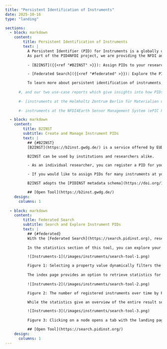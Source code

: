 ```yaml
---
title: "Persistent Identification of Instruments"
date: 2025-10-16
type: "landing"

sections:
  - block: markdown
    content:
        title: Persistent Identification of Instruments
        text: |
          A Persistent Identifier (PID) for Instruments is a globally unique and enduring reference assigned to scientific instruments, such as sensors, microscopes, or telescopes. It is used for the identification of individual physical devices, not to categorize model types in general. These PIDs ensure that instruments are unambiguously identifiable across various platforms and over time, facilitating data provenance, reproducibility, and proper attribution in research.
          As part of the PID4NFDI project, we are providing the NFDI and the broader research community with two tools for creating, managing and exploring instrument PIDs:
          
          - [B2INST]({{<ref "#B2INST" >}}): Assign PIDs to your research instruments.

          - [Federated Search]({{<ref "#federated" >}}): Explore the PID graph for instruments, which contains instrument PIDs registered with both DataCite and B2INST.

          To learn more about persistent identification of instruments, please check out our [PID4NFDI Cookbook](https://pid4nfdi-training.readthedocs.io/en/latest/pidinst.html) for a comprehensive summary.
          
      #, and our two use-case reports which give insights into how PIDs for instruments are implemented for two real-world examples. 
          
      #- [instruments at the Helmholtz Zentrum Berlin für Materialien und Energie](https://pid.services.base4nfdi.de/community/use-cases/instruments-at-hzb/) (DataCite DOIs)
          
      #- instruments at the NFDI4Earth Sensor Management System (ePIC PIDs with B2INST)

  - block: markdown
    content:
        title: B2INST
        subtitle: Create and Manage Instrument PIDs
        text: |
          ## {#B2INST}
          [B2INST](https://b2inst.gwdg.de/) is a service offered by EUDAT that enables researchers and institutes to register their instruments and to be able to persistently refer to these registrations in other services or publications. The tool assigns an ePIC PID to each registered instrument. It is free and open to everyone, with various log-in options available. 

          B2INST can be used by institutions and researchers alike. 

          - As an individual researcher, you can register a PID for your personal research instruments via the user interface or API. 

          - If you would like to assign PIDs for many instruments at your institution, you have the possibility to implement an automated workflow which uses the B2INST API to automatically assign instrument PIDs.

          B2INST adopts the [PIDINST metadata schema](https://doi.org/10.15497/RDA00070). Communities can be used to extend the PIDINST metadata schema with further metadata fields that are relevant for your use-case. If you have questions about instrument registration or would like to set up a consultation meeting regarding instrument registration at your institution, please contact us at pid4nfdi@lists.nfdi.de or via our [contact form](https://pid.services.base4nfdi.de/about/contact/). 

          ## [Open Tool](https://b2inst.gwdg.de/)
    design:
      columns: 1   
      
  - block: markdown
    content:
        title: Federated Search
        subtitle: Search and Explore Instrument PIDs
        text: |
          ## {#federated}     
          With the [Federated Search](https://search.pidinst.org), research instruments registered with a PID can be found through a single, unified interface. The platform queries all instrument records from both DataCite and [B2INST]({{<ref "#B2INST" >}}), making key metadata fields from the [PIDINST metadata schema](https://doi.org/10.15497/RDA00070) jointly searchable – namely PID, owner, manufacturer, instrument type, model type, and measured variables. Result lists can be downloaded easily as JSON or (flattened) CSV files.
        
          In the statistics section of this tool, you can explore your search results. Interactive line graphs and frequency tables illustrate the distributions for different metadata fields. You can also filter your data by clicking on table cells to find out more about subsets of your initial sample:

          ![Instruments-1](/images/instruments/search-tool-1.png)

          Figure 1: Selecting a property value dynamically filters the statistics to the corresponding subset of records. Try it out [here](https://search.pidinst.org/plot?instrument_type=Soil+moisture+and+temperature+sensor).  
          
          The index page provides an option to retrieve statistics for all instruments, allowing you to explore the full landscape of registered instruments. For example, you can see how instrument PIDs are still emerging but steadily growing:
          
          ![Instruments-2](/images/instruments/search-tool-2.png)

          Figure 2: The number of registered instruments over time by PID provider (Try it out [here](https://search.pidinst.org/all)).

          While the statistics give an overview of the entire result set, connection plots can be retrieved for individual instrument records. Each plot illustrates how a specific instrument is linked to other PID-identified research resources, enabling you to see, for example, which datasets were generated using that instrument or which publications describe it. Take a look at the connections of the [LSST Camera](https://lsstcam.lsst.io/ ) as an example of a large-scale instrument:

          ![Instruments-3](/images/instruments/search-tool-3.png)
          
          Figure 3: Clicking on a node opens a tab with the landing page of the resource (Try it out [here](https://search.pidinst.org/connections/10.71929/rubin/2571927))

          ## [Open Tool](https://search.pidinst.org/)
    design:
      columns: 1
---
```

